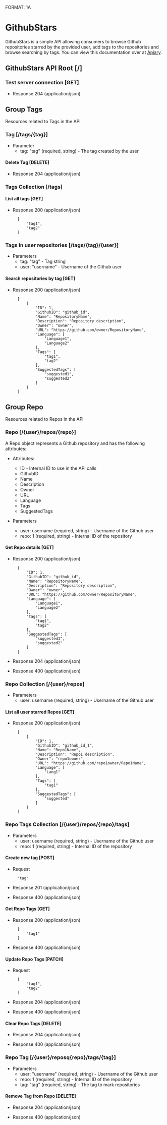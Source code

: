 FORMAT: 1A

# GithubStars

GithubStars is a simple API allowing consumers to browse Github repositories starred by the provided user, add tags to the repositories and browse searching by tags.
You can view this documentation over at [Apiary](https://githubstars.docs.apiary.io/).

## GithubStars API Root [/]

### Test server connection [GET]

+ Response 204 (application/json)

## Group Tags

Resources related to Tags in the API

### Tag [/tags/{tag}]

+ Parameter
    + tag: "tag" (required, string) - The tag created by the user

#### Delete Tag [DELETE]

+ Response 204 (application/json)

### Tags Collection [/tags]

#### List all tags [GET]

+ Response 200 (application/json)

        [
            "tag1",
            "tag2"
        ]

### Tags in user repositories [/tags/{tag}/{user}]

+ Parameters
    + tag: "tag" - Tag string
    + user: "username" - Username of the Github user

#### Search repositories by tag [GET]

+ Response 200 (application/json)

        [
            {
                "ID": 1,
                "GithubID": "github_id",
                "Name": "RepositoryName",
                "Description": "Repository description",
                "Owner": "owner",
                "URL": "https://github.com/owner/RepositoryName",
                "Language": [
                    "Language1",
                    "Language2"
                ],
                "Tags": [
                    "tag1",
                    "tag2"
                ],
                "SuggestedTags": [
                    "suggested1",
                    "suggested2"
                ]
            }
        ]

## Group Repo

Resources related to Repos in the API

### Repo [/{user}/repos/{repo}]

A Repo object represents a Github repository and has the following attributes:

+ Attributes:
    + ID - Internal ID to use in the API calls
    + GithubID
    + Name
    + Description
    + Owner
    + URL
    + Language
    + Tags
    + SuggestedTags

+ Parameters
    + user: username (required, string) - Username of the Github user
    + repo: 1 (required, string) - Internal ID of the repository

#### Get Repo details [GET]

+ Response 200 (application/json)

        {
            "ID": 1,
            "GithubID": "github_id",
            "Name": "RepositoryName",
            "Description": "Repository description",
            "Owner": "owner",
            "URL": "https://github.com/owner/RepositoryName",
            "Language": [
                "Language1",
                "Language2"
            ],
            "Tags": [
                "tag1",
                "tag2"
            ],
            "SuggestedTags": [
                "suggested1",
                "suggested2"
            ]
        }

+ Response 204 (application/json)

+ Response 400 (application/json)

### Repo Collection [/{user}/repos]

+ Parameters
    + user: username (required, string) - Username of the Github user

#### List all user starred Repos [GET]

+ Response 200 (application/json)

        [
            {
                "ID": 1,
                "GithubID": "github_id_1",
                "Name": "Repo1Name",
                "Description": "Repo1 description",
                "Owner": "repo1owner",
                "URL": "https://github.com/repo1owner/Repo1Name",
                "Language": [
                    "Lang1"
                ],
                "Tags": [
                    "tag1"
                ],
                "SuggestedTags": [
                    "suggested"
                ]
            }
        ]

### Repo Tags Collection [/{user}/repos/{repo}/tags]

+ Parameters
    + user: username (required, string) - Username of the Github user
    + repo: 1 (required, string) - Internal ID of the repository

#### Create new tag [POST]

+ Request

        "tag"

+ Response 201 (application/json)

+ Response 400 (application/json)

#### Get Repo Tags [GET]

+ Response 200 (application/json)

        [
            "tag1"
        ]

+ Response 400 (application/json)

#### Update Repo Tags [PATCH]

+ Request

        [
            "tag1",
            "tag2"
        ]

+ Response 204 (application/json)

+ Response 400 (application/json)

#### Clear Repo Tags [DELETE]

+ Response 204 (application/json)

+ Response 400 (application/json)

### Repo Tag [/{user}/reposq{repo}/tags/{tag}]

+ Parameters
    + user: "username" (required, string) - Username of the Github user
    + repo: 1 (required, string) - Internal ID of the repository
    + tag: "tag" (required, string) - The tag to mark repositories

#### Remove Tag from Repo [DELETE]

+ Response 204 (application/json)

+ Response 400 (application/json)
